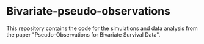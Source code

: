 # Bivariate-pseudo-observations

This repository contains the code for the simulations and data analysis from the paper "Pseudo-Observations for Bivariate Survival Data".
